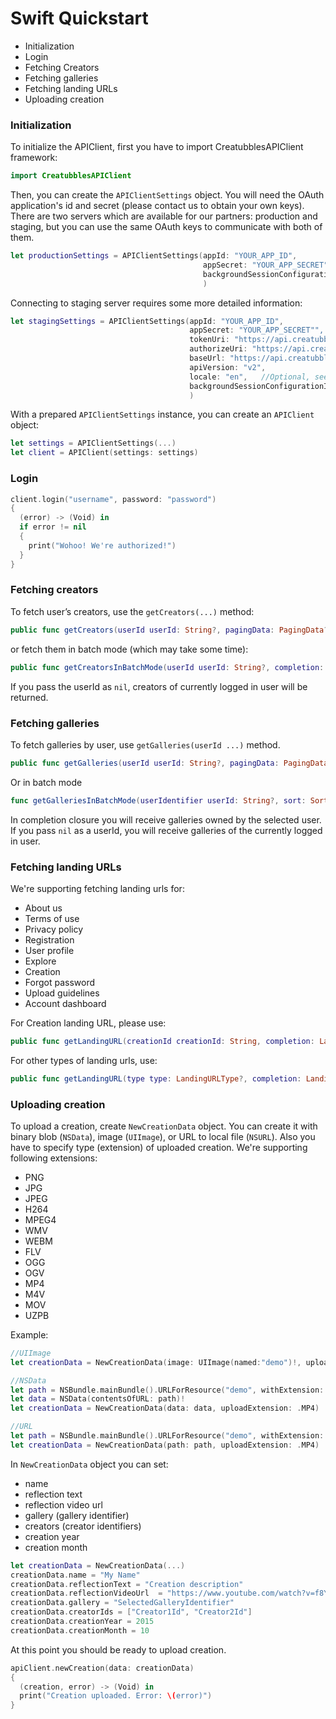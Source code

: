 # Swift Quickstart
- Initialization
- Login
- Fetching Creators
- Fetching galleries
- Fetching landing URLs
- Uploading creation

### Initialization
To initialize the APIClient, first you have to import CreatubblesAPIClient framework:
```Swift
import CreatubblesAPIClient
```
Then, you can create the `APIClientSettings` object. You will need the OAuth application's id and secret (please contact us to obtain your own keys).
There are two servers which are available for our partners: production and staging, but you can use the same OAuth keys to communicate with both of them.
```Swift
let productionSettings = APIClientSettings(appId: "YOUR_APP_ID",
                                           appSecret: "YOUR_APP_SECRET",
                                           backgroundSessionConfigurationIdentifier:"BACKGROUND_SESSION_IDENTIFIER" //Optional pass it to support background uploads.
                                           )
```
Connecting to staging server requires some more detailed information:

```Swift
let stagingSettings = APIClientSettings(appId: "YOUR_APP_ID",
                                        appSecret: "YOUR_APP_SECRET"",
                                        tokenUri: "https://api.creatubbles.com/v2/oauth/token",
                                        authorizeUri: "https://api.creatubbles.com/v2/oauth/token",
                                        baseUrl: "https://api.creatubbles.com",
                                        apiVersion: "v2",
                                        locale: "en",   //Optional, see https://partners.creatubbles.com/api/#locales for supported locales
                                        backgroundSessionConfigurationIdentifier:"BACKGROUND_SESSION_IDENTIFIER"  //Optional
                                        )
```
With a prepared `APIClientSettings` instance, you can create an `APIClient` object:
```Swift
let settings = APIClientSettings(...)
let client = APIClient(settings: settings)
```
### Login
```Swift
client.login("username", password: "password")
{
  (error) -> (Void) in
  if error != nil
  {
    print("Wohoo! We're authorized!")
  }
}
```

### Fetching creators
To fetch user’s creators, use the `getCreators(...)` method:
```Swift
public func getCreators(userId userId: String?, pagingData: PagingData?, completion: UsersClosure?) -> RequestHandler
```

or fetch them in batch mode (which may take some time):
```Swift
public func getCreatorsInBatchMode(userId userId: String?, completion: UsersBatchClosure?) -> RequestHandler
```

If you pass the userId as `nil`, creators of currently logged in user will be returned.

### Fetching galleries
To fetch galleries by user, use `getGalleries(userId ...)` method.
```Swift
public func getGalleries(userId userId: String?, pagingData: PagingData?, sort: SortOrder?, completion: GalleriesClosure?) -> RequestHandler
```
Or in batch mode
```Swift
func getGalleriesInBatchMode(userIdentifier userId: String?, sort: SortOrder?, completion: GalleriesBatchClosure?) -> RequestHandler
```
In completion closure you will receive galleries owned by the selected user. If you pass `nil` as a userId, you will receive galleries of the currently logged in user.

### Fetching landing URLs
We're supporting fetching landing urls for:
- About us
- Terms of use
- Privacy policy
- Registration
- User profile
- Explore
- Creation
- Forgot password
- Upload guidelines
- Account dashboard

For Creation landing URL, please use:
```Swift
public func getLandingURL(creationId creationId: String, completion: LandingURLClosure?) -> RequestHandler
```

For other types of landing urls, use:
```Swift
public func getLandingURL(type type: LandingURLType?, completion: LandingURLClosure?) -> RequestHandler
```

### Uploading creation
To upload a creation, create `NewCreationData` object. You can create it with binary blob (`NSData`), image (`UIImage`), or URL to local file (`NSURL`). Also you have to specify type (extension) of uploaded creation. We're supporting following extensions:
- PNG
- JPG
- JPEG
- H264
- MPEG4
- WMV
- WEBM
- FLV
- OGG
- OGV
- MP4
- M4V
- MOV
- UZPB

Example:
```Swift
//UIImage
let creationData = NewCreationData(image: UIImage(named:"demo")!, uploadExtension: .PNG)

//NSData
let path = NSBundle.mainBundle().URLForResource("demo", withExtension: "mp4")!
let data = NSData(contentsOfURL: path)!
let creationData = NewCreationData(data: data, uploadExtension: .MP4)

//URL
let path = NSBundle.mainBundle().URLForResource("demo", withExtension: "mp4")!
let creationData = NewCreationData(path: path, uploadExtension: .MP4)
```
In `NewCreationData` object you can set:
- name
- reflection text
- reflection video url
- gallery (gallery identifier)
- creators (creator identifiers)
- creation year
- creation month

```Swift
let creationData = NewCreationData(...)
creationData.name = "My Name"
creationData.reflectionText = "Creation description"
creationData.reflectionVideoUrl  = "https://www.youtube.com/watch?v=f8YGyXoihMQ"
creationData.gallery = "SelectedGalleryIdentifier"
creationData.creatorIds = ["Creator1Id", "Creator2Id"]
creationData.creationYear = 2015
creationData.creationMonth = 10
```

At this point you should be ready to upload creation.
```Swift
apiClient.newCreation(data: creationData)
{
  (creation, error) -> (Void) in
  print("Creation uploaded. Error: \(error)")
}
```
